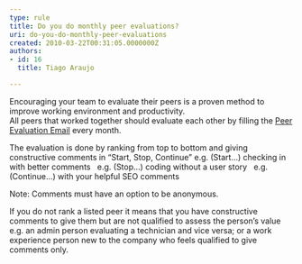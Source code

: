 ```yaml
---
type: rule
title: Do you do monthly peer evaluations?
uri: do-you-do-monthly-peer-evaluations
created: 2010-03-22T00:31:05.0000000Z
authors:
- id: 16
  title: Tiago Araujo

---
```


 Encouraging your team to evaluate their peers is a proven method to improve working environment and productivity.<br> 
All peers that worked together should evaluate each other by filling the [Peer Evaluation Email](/Standards/Management/RulesToBetterProjectManagement/Documents/PeerEvaluationEmailTemplate.msg) every month.

The evaluation is done by ranking from top to bottom and giving constructive comments in “Start, Stop, Continue”
 e.g. (Start...) checking in with better comments  
 e.g. (Stop...) coding without a user story   
 e.g. (Continue...) with your helpful SEO comments

Note: Comments must have an option to be anonymous.

If you do not rank a listed peer it means that you have constructive comments to give them but are not qualified to assess the person’s value 
 e.g. an admin person evaluating a technician and vice versa; or a work experience person new to the company who feels qualified to give comments only.

